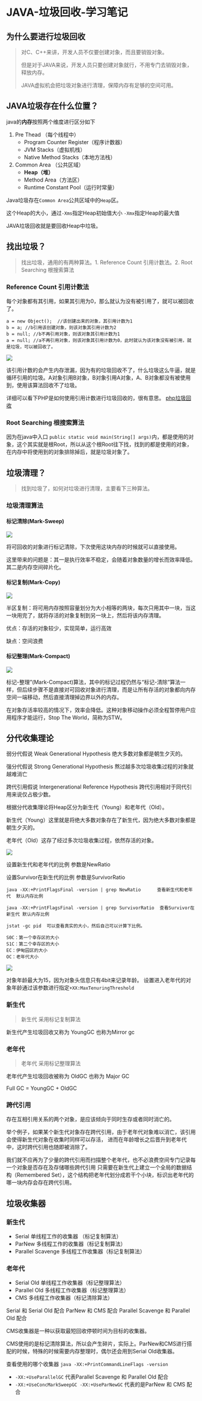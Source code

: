 # JAVA-垃圾回收-学习笔记

## 为什么要进行垃圾回收
> 对C、C++来讲，开发人员不仅要创建对象，而且要销毁对象。
> 
> 但是对于JAVA来说，开发人员只要创建对象就行，不用专门去销毁对象，释放内存。
> 
> JAVA虚拟机会把垃圾对象进行清理，保障内存有足够的空间可用。

## JAVA垃圾存在什么位置？

java的**内存**按照两个维度进行区分如下

1. Pre Thead （每个线程中）
	- Program Counter Register（程序计数器）
	- JVM Stacks（虚拟机栈）
	- Native Method Stacks（本地方法栈）
2. Common Area （公共区域）
	- **Heap（堆）**
	- Method Area（方法区）
	- Runtime Constant Pool（运行时常量）

Java垃圾存在`Common Area`公共区域中的`Heap`区。

这个Heap的大小，通过`-Xms`指定Heap初始值大小  `-Xmx`指定Heap的最大值

JAVA垃圾回收就是要回收Heap中垃圾。

## 找出垃圾？
> 找出垃圾，通用的有两种算法。1. Reference Count 引用计数法。2. Root Searching 根搜索算法

### Reference Count 引用计数法
每个对象都有其引用，如果其引用为0，那么就认为没有被引用了，就可以被回收了。

```
a = new Object();  //该创建出来的对象，其引用计数为1
b = a; //b引用该创建对象，则该对象其引用计数为2
b = null; //b不再引用对象，则该对象其引用计数为1
a = null; //a不再引用对象，则该对象其引用计数为0，此时就认为该对象没有被引用，就是垃圾，可以被回收了。
```

![](java-garbage-collector-refer-to-each-other.jpg)

该引用计数的会产生内存泄漏，因为有的垃圾回收不了，什么垃圾这么牛逼，就是循环引用的垃圾。A对象引用B对象，B对象引用A对象，A、B对象都没有被使用到，使用该算法回收不了垃圾。

详细可以看下PHP是如何使用引用计数进行垃圾回收的，很有意思。
[php垃圾回收](https://gxpisme.github.io/php7-garbage-collection)

### Root Searching 根搜索算法
因为在java中入口 `public static void main(String[] args)`内，都是使用的对象，这个其实就是根Root，所以从这个根Root往下找，找到的都是使用的对象，在内存中将使用到的对象排除掉后，就是垃圾对象了。


## 垃圾清理？
> 找到垃圾了，如何对垃圾进行清理，主要看下三种算法。

### 垃圾清理算法
#### 标记清除(Mark-Sweep)

![](/image/java-garbage-collector-mark-sweep.jpg)

将可回收的对象进行标记清除，下次使用这块内存的时候就可以直接使用。

这里带来的问题是：其一是执行效率不稳定，会随着对象数量的增长而效率降低。其二是内存空间碎片化。

#### 标记复制(Mark-Copy)

![](/image/java-garbage-collector-mark-copy.jpg)

半区复制：将可用内存按照容量划分为大小相等的两块，每次只用其中一块，当这一块用完了，就将存活的对象复制到另一块上，然后将该内存清理。

优点：存活的对象较少，实现简单，运行高效

缺点：空间浪费


#### 标记整理(Mark-Compact)

![](/image/java-garbage-collector-mark-compact.jpg)

标记-整理”(Mark-Compact)算法，其中的标记过程仍然与“标记-清除”算法一样，但后续步骤不是直接对可回收对象进行清理，而是让所有存活的对象都向内存空间一端移动，然后直接清理掉边界以外的内存。

在对象存活率较高的情况下，效率会降低。这种对象移动操作必须全程暂停用户应用程序才能运行，Stop The World，简称为STW。


## 分代收集理论

弱分代假说 Weak Generational Hypothesis 绝大多数对象都是朝生夕灭的。

强分代假说 Strong Generational Hypothesis 熬过越多次垃圾收集过程的对象就越难消亡

跨代引用假说 Intergenerational Reference Hypothesis 跨代引用相对于同代引用来说仅占极少数。

根据分代收集理论将Heap区分为新生代（Young）和老年代（Old）。

新生代（Young）这里就是将绝大多数对象存在了新生代，因为绝大多数对象都是朝生夕灭的。

老年代（Old）这存了经过多次垃圾收集过程，依然存活的对象。

![](/image/java-garbage-collector-ratio.jpg)


设置新生代和老年代的比例 参数是NewRatio

设置Survivor在新生代的比例 参数是SurvivorRatio


```
java -XX:+PrintFlagsFinal -version | grep NewRatio      查看新生代和老年代  默认内存比例

java -XX:+PrintFlagsFinal -version | grep SurvivorRatio  查看Survivor在新生代 默认内存比例

jstat -gc pid  可以查看真实的大小，然后自己可以计算下比例。

S0C：第一个幸存区的大小
S1C：第二个幸存区的大小
EC：伊甸园区的大小
OC：老年代大小
```

![](/image/java-garbage-collector-young-gc.jpg)

对象年龄最大为15，因为对象头信息只有4bit来记录年龄。
设置进入老年代的对象年龄通过该参数进行指定`+XX:MaxTenuringThreshold`

### 新生代
> 新生代 采用标记复制算法

新生代产生垃圾回收又称为 YoungGC  也称为Mirror gc

### 老年代
> 老年代 采用标记整理算法

老年代产生垃圾回收被称为 OldGC 也称为 Major GC

Full GC = YoungGC + OldGC


### 跨代引用
存在互相引用关系的两个对象，是应该倾向于同时生存或者同时消亡的。

举个例子，如果某个新生代对象存在跨代引用，由于老年代对象难以消亡，该引用会使得新生代对象在收集时同样可以存活，
进而在年龄增长之后晋升到老年代中，这时跨代引用也随即被消除了。

我们就不应再为了少量的跨代引用而扫描整个老年代，也不必浪费空间专门记录每一个对象是否存在及存储哪些跨代引用
只需要在新生代上建立一个全局的数据结构（Remembered Set），这个结构把老年代划分成若干个小块，标识出老年代的哪一块内存会存在跨代引用。

## 垃圾收集器
### 新生代
- Serial 单线程工作的收集器 （标记复制算法）
- ParNew 多线程工作的收集器（标记复制算法）
- Parallel Scavenge 多线程工作收集器（标记复制算法）
### 老年代
- Serial Old 单线程工作收集器（标记整理算法）
- Parallel Old 多线程工作收集器（标记整理算法）
- CMS 多线程工作收集器（标记清除算法）

Serial 和 Serial Old 配合
ParNew 和 CMS 配合
Parallel Scavenge 和 Parallel Old 配合

CMS收集器是一种以获取最短回收停顿时间为目标的收集器。

CMS使用的是标记清除算法，所以会产生碎片，实际上。ParNew和CMS进行搭配的时候，特殊的时候需要内存整理时，偶尔还会用到Serial Old收集器。

查看使用的哪个收集器 `java -XX:+PrintCommandLineFlags -version`
- `-XX:+UseParallelGC` 代表Parallel Scavenge 和 Parallel Old 配合
- `-XX:+UseConcMarkSweepGC -XX:+UseParNewGC` 代表的是ParNew 和 CMS 配合

